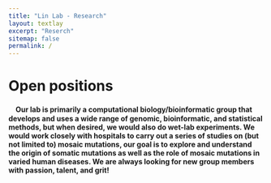 ```yaml
---
title: "Lin Lab - Research"
layout: textlay
excerpt: "Reserch"
sitemap: false
permalink: /
---
```


# Open positions

　**Our lab is primarily a computational biology/bioinformatic group that develops and uses a wide range of genomic, bioinformatic, and statistical methods, but when desired, we would also do wet-lab experiments. We would work closely with hospitals to carry out a series of studies on (but not limited to) mosaic mutations, our goal is to explore and understand the origin of somatic mutations as well as the role of mosaic mutations in varied human diseases. We are always looking for new group members with passion, talent, and grit!**

